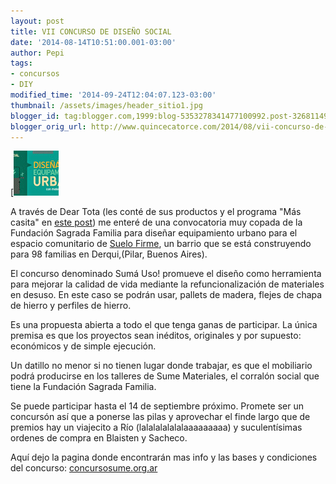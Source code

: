 ```yaml
---
layout: post
title: VII CONCURSO DE DISEÑO SOCIAL
date: '2014-08-14T10:51:00.001-03:00'
author: Pepi
tags:
- concursos
- DIY
modified_time: '2014-09-24T12:04:07.123-03:00'
thumbnail: /assets/images/header_sitio1.jpg
blogger_id: tag:blogger.com,1999:blog-5353278341477100992.post-3268114908402650960
blogger_orig_url: http://www.quincecatorce.com/2014/08/vii-concurso-de-diseno-social_14.html
---
```


  


[![](/assets/images/header_sitio1.jpg)

  
  
 A través de Dear Tota (les conté de sus productos y el programa "Más casita" en [este post](http://www.quincecatorce.com/2013/11/dear-tota-diseno-calidad-y-causa-social.html)) me enteré de una convocatoria muy copada de la Fundación Sagrada Familia para diseñar equipamiento urbano para el espacio comunitario de [Suelo Firme](https://www.youtube.com/watch?v=LnmnuTsnD1c), un barrio que se está construyendo para 98 familias en Derqui,(Pilar, Buenos Aires).  
  
El concurso denominado Sumá Uso! promueve el diseño como herramienta para mejorar la calidad de vida mediante la refuncionalización de materiales en desuso. En este caso se podrán usar, pallets de madera, flejes de chapa de hierro y perfiles de hierro.  
  
Es una propuesta abierta a todo el que tenga ganas de participar. La única premisa es que los proyectos sean inéditos, originales y por supuesto: económicos y de simple  ejecución.   
  
Un datillo no menor si no tienen lugar donde trabajar, es que el mobiliario podrá producirse en los talleres de Sume Materiales, el corralón social que tiene la  Fundación Sagrada Familia.  
  
Se puede participar hasta el 14 de septiembre próximo. Promete ser un concursón así que a ponerse las pilas y aprovechar el finde largo que de premios hay un viajecito a Río (lalalalalalalaaaaaaaaa) y suculentísimas ordenes de compra en Blaisten y Sacheco.  
  
Aquí dejo la pagina donde encontrarán mas info y las bases y condiciones del concurso: [concursosume.org.ar](http://concursosume.org.ar/)  
  
  
  

